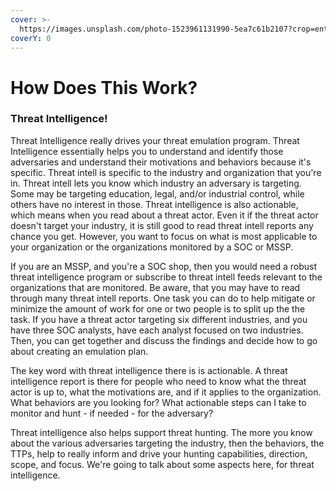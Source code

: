 ```yaml
---
cover: >-
  https://images.unsplash.com/photo-1523961131990-5ea7c61b2107?crop=entropy&cs=srgb&fm=jpg&ixid=MnwxOTcwMjR8MHwxfHNlYXJjaHw0fHx0ZWNofGVufDB8fHx8MTY0NTk5MDg4Mg&ixlib=rb-1.2.1&q=85
coverY: 0
---
```


# How Does This Work?

### Threat Intelligence!

Threat Intelligence really drives your threat emulation program. Threat Intelligence essentially helps you to understand and identify those adversaries and understand their motivations and behaviors because it's specific.  Threat intell is specific to the industry and organization that you're in. Threat intell lets you know which industry an adversary is targeting. Some may be targeting education, legal, and/or industrial control, while others have no interest in those. Threat intelligence is also actionable, which means when you read about a threat actor.  Even it if the threat actor doesn't target your industry, it is still good to read threat intell reports any chance you get. However, you want to focus on what is most applicable to your organization or the organizations monitored by a SOC or MSSP.

If you are an MSSP, and you're a SOC shop, then you would need a robust threat intelligence program or subscribe to threat intell feeds relevant to the organizations that are monitored. Be aware, that you may have to read through many threat intell reports. One task you can do to help mitigate or minimize the amount of work for one or two people is to split up the the task.  If you have a threat actor targeting six different industries, and you have three SOC analysts, have each analyst focused on two industries. Then, you can get together and discuss the findings and decide how to go about creating an emulation plan.&#x20;

The key word with threat intelligence there is is actionable. A threat intelligence report is there for people who need to know what the threat actor is up to, what the motivations are, and if it applies to the organization. What behaviors are you looking for? What actionable steps can I take to monitor and hunt - if needed - for the adversary?&#x20;

Threat intelligence also helps support threat hunting. The more you know about the various adversaries targeting the industry, then the behaviors, the TTPs, help to really inform and drive your hunting capabilities, direction, scope, and focus. We're going to talk about some aspects here, for threat intelligence.&#x20;

###
